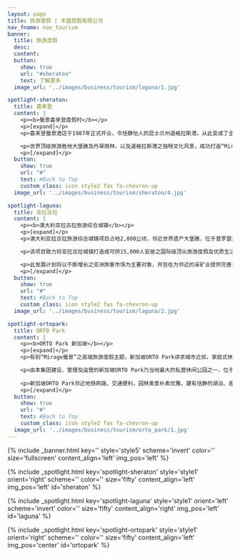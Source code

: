 ```yaml
---
layout: page
title: 旅游度假 | 丰盛控股有限公司
nav_fname: nav_tourism
banner:
  title: 旅游度假
  desc:
  content:
  button:
    show: true
    url: "#sheraton"
    text: 了解更多
  image_url: '../images/business/tourism/laguna/1.jpg'

spotlight-sheraton:
  title: 喜来登
  content: |
    <p><b>蜃景喜来登度假村</b></p>
    <p>[expand]</p>
    <p>喜来登蜃景酒店于1987年正式开业，令恬静怡人的昆士兰州道格拉斯港，从此变成了全球热捧之热带度假旅游乐园，各国政要巨星包括中国前国家主席江泽民、美国前总统克林顿、美国著名影星汤姆汉克斯及约翰．特拉沃尔塔、英国著名歌手米克．贾格尔、德国名模克劳迪亚．希弗等均曾经造访该酒店，在四英里的沙滩上留下璀璨光影。</p>

    <p>世界顶级旅游胜地大堡礁及丹翠雨林，以及道格拉斯港之独特文化风景，成功打造“Mirgae蜃景”为高端旅游度假品牌，丰盛控股更将此高端旅游度假品牌，引入至中国及其他国家旅游地产项目。</p>
    <p>[/expand]</p>
  button:
    show: true
    url: "#"
    text: #Back to Top
    custom_class: icon style2 fas fa-chevron-up
  image_url: '../images/business/tourism/sheraton/4.jpg'

spotlight-laguna:
  title: 亚拉古拉
  content: |
    <p><b>澳大利亚拉古拉旅游综合城镇</b></p>
    <p>[expand]</p>
    <p>澳大利亚拉古拉旅游综合城镇项目占地2,800公顷，邻近世界遗产大堡礁，位于普罗瑟派恩机场以南25公里，距离Bruce高速公路8公里，毗邻Midge Point小镇。项目座落于圣灵群岛地区，圣灵群岛由74座景色秀丽的小岛组成，毗邻大堡礁，成就当地成为廿壹世纪综合旅游度假圣地的理想地标。</p>

    <p>该项目致力将亚拉古拉城镇打造成可供15,000人安居之国际级顶尖旅游度假及优质生活胜地，计划兴建或合资发展国际机场，5间国际级酒店、赌场与娱乐中心，两个18洞及一个27洞高尔夫球场，拥有860个泊位之游艇码头，与旅游观光相关之有机农场、购物零售区、会议中心、邮轮码头，以及以退休度假及房地产相关之项目。</p>

    <p>此发展计划将以不断增长之亚洲旅客市场为主要对象，并旨在为邻近的采矿业提供完善地区设施服务，势将成为昆士兰旅游、资源、建筑及农业等经济发展焦点。</p>
    <p>[/expand]</p>
  button:
    show: true
    url: "#"
    text: #Back to Top
    custom_class: icon style2 fas fa-chevron-up
  image_url: '../images/business/tourism/laguna/2.jpg'

spotlight-ortopark:
  title: ORTO Park
  content: |
    <p><b>ORTO Park 新加坡</b></p>
    <p>[expand]</p>
    <p>有别“Mirage蜃景”之高端旅游度假主题，新加坡ORTO Park讲求城市近郊，家庭式休闲度假，强调自然，原始生态的理念。</p>

    <p>由本集团建设、管理及运营的新加坡ORTO Park乃当地最大的私营休闲公园之一，位于新加坡北部，占地约51500平方米，自然环境优美，是深受新加坡当地居民及海外游客喜欢之休闲娱乐公园。</p>
    
    <p>新加坡ORTO Park邻近地铁网路，交通便利，园林美景朴素优雅，建有恬静的湖泊、各类活动设施如钓虾钓鱼、儿童游乐活动等；室外活动场地如湖畔小屋及湖畔大道，适合举办各类型学校活动，家庭聚会和结婚典礼等；景色怡人的园内餐厅及咖啡座，提供美味难忘的湖边美食体验。</p>
    <p>[/expand]</p>
  button:
    show: true
    url: "#"
    text: #Back to Top
    custom_class: icon style2 fas fa-chevron-up
  image_url: '../images/business/tourism/orto_park/1.jpg'
---
```

<!-- Welcome Banner -->
{% include _banner.html key='' style='style5' scheme='invert' color='' size='fullscreen' content_align='left' img_pos='left' %}

<!-- Properties -->
{% include _spotlight.html key='spotlight-sheraton' style='style1' orient='right' scheme='' color='' size='fifty' content_align='left' img_pos='left' id='sheraton' %}

{% include _spotlight.html key='spotlight-laguna' style='style1' orient='left' scheme='invert' color='' size='fifty' content_align='right' img_pos='left' id='laguna' %}

{% include _spotlight.html key='spotlight-ortopark' style='style1' orient='right' scheme='' color='' size='fifty' content_align='left' img_pos='center' id='ortopark' %}

